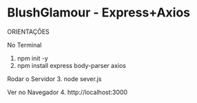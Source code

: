 # BlushGlamour - Express+Axios

ORIENTAÇÕES

No Terminal 
1. npm init -y
2. npm install express body-parser axios

Rodar o Servidor
3. node sever.js

Ver no Navegador
4. http://localhost:3000
